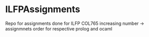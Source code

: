 # ILFPAssignments
Repo for assignments done for ILFP COL765
increasing number -> assignmnets order for respective prolog and ocaml
